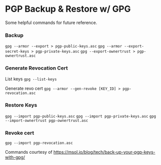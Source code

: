 # PGP Backup & Restore w/ GPG
Some helpful commands for future reference.

### Backup
`gpg --armor --export > pgp-public-keys.asc`
`gpg --armor --export-secret-keys > pgp-private-keys.asc`
`gpg --export-ownertrust > pgp-ownertrust.asc`

### Generate Revocation Cert
List keys
`gpg --list-keys`

Generate revo cert
`gpg --armor --gen-revoke [KEY_ID] > pgp-revocation.asc`

### Restore Keys
`gpg --import pgp-public-keys.asc`
`gpg --import pgp-private-keys.asc`
`gpg --import-ownertrust pgp-ownertrust.asc`

### Revoke cert
`gpg --import pgp-revocation.asc`


Commands courtesy of https://msol.io/blog/tech/back-up-your-pgp-keys-with-gpg/